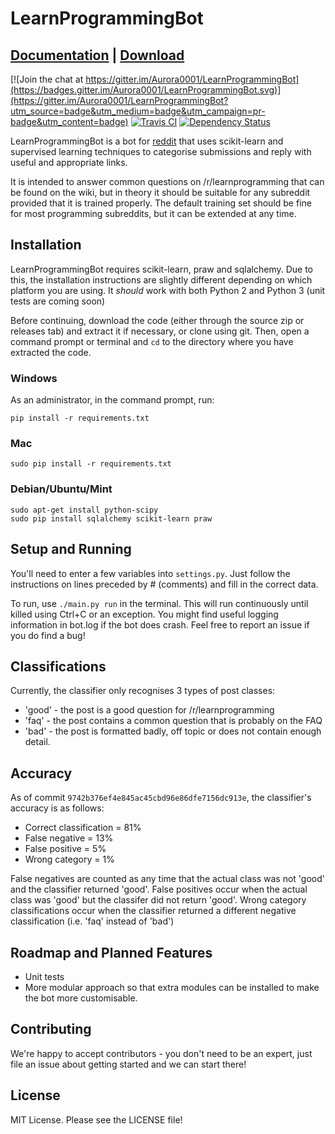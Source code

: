 # LearnProgrammingBot

## [Documentation](https://aurora0001.gitbooks.io/learnprogrammingbot/content/index.html) | [Download](https://github.com/Aurora0001/LearnProgrammingBot/releases)

[![Join the chat at https://gitter.im/Aurora0001/LearnProgrammingBot](https://badges.gitter.im/Aurora0001/LearnProgrammingBot.svg)](https://gitter.im/Aurora0001/LearnProgrammingBot?utm_source=badge&utm_medium=badge&utm_campaign=pr-badge&utm_content=badge)
[![Travis CI](https://travis-ci.org/Aurora0001/LearnProgrammingBot.svg?branch=master)](https://travis-ci.org/Aurora0001/LearnProgrammingBot)
[![Dependency Status](https://www.versioneye.com/user/projects/571ce8b8fcd19a0039f17f9b/badge.svg?style=flat)](https://www.versioneye.com/user/projects/571ce8b8fcd19a0039f17f9b)

LearnProgrammingBot is a bot for [reddit](https://reddit.com) that uses
scikit-learn and supervised learning techniques to categorise submissions and
reply with useful and appropriate links.

It is intended to answer common questions on /r/learnprogramming that can
be found on the wiki, but in theory it should be suitable for any subreddit
provided that it is trained properly. The default training set should be fine
for most programming subreddits, but it can be extended at any time.

## Installation
LearnProgrammingBot requires scikit-learn, praw and sqlalchemy. Due to this, the
installation instructions are slightly different depending on which platform you
are using. It *should* work with both Python 2 and Python 3 (unit tests are
coming soon)

Before continuing, download the code (either through the source zip or releases
tab) and extract it if necessary, or clone using git. Then, open a command
prompt or terminal and `cd` to the directory where you have extracted the code.

### Windows
As an administrator, in the command prompt, run:

    pip install -r requirements.txt

### Mac

    sudo pip install -r requirements.txt

### Debian/Ubuntu/Mint

    sudo apt-get install python-scipy
    sudo pip install sqlalchemy scikit-learn praw

## Setup and Running
You'll need to enter a few variables into `settings.py`. Just follow the
instructions on lines preceded by # (comments) and fill in the correct data.

To run, use `./main.py run` in the terminal. This will run continuously until
killed using Ctrl+C or an exception. You might find useful logging information
in bot.log if the bot does crash. Feel free to report an issue if you do find a
bug!

## Classifications
Currently, the classifier only recognises 3 types of post classes:

- 'good' - the post is a good question for /r/learnprogramming
- 'faq' - the post contains a common question that is probably on the FAQ
- 'bad' - the post is formatted badly, off topic or does not contain enough
detail.

## Accuracy
As of commit `9742b376ef4e845ac45cbd96e86dfe7156dc913e`, the classifier's accuracy is as follows:

- Correct classification = 81%
- False negative = 13%
- False positive = 5%
- Wrong category = 1%

False negatives are counted as any time that the actual class was not 'good' and
the classifier returned 'good'. False positives occur when the actual class was
'good' but the classifer did not return 'good'. Wrong category classifications
occur when the classifier returned a different negative classification (i.e.
'faq' instead of 'bad')

## Roadmap and Planned Features
- Unit tests
- More modular approach so that extra modules can be installed to make the bot
more customisable.

## Contributing
We're happy to accept contributors - you don't need to be an expert, just file
an issue about getting started and we can start there!

## License

MIT License. Please see the LICENSE file!
